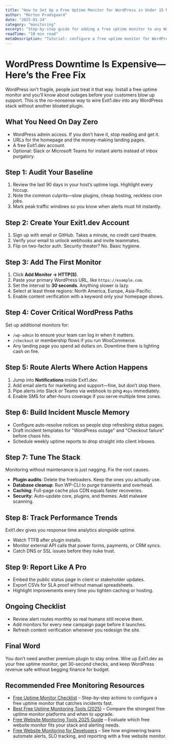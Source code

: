 ```yaml
---
title: "How to Set Up a Free Uptime Monitor for WordPress in Under 15 Minutes"
author: "Morten Pradsgaard"
date: "2025-01-24"
category: "monitoring"
excerpt: "Step-by-step guide for adding a free uptime monitor to any WordPress site using Exit1.dev plus automation tips."
readTime: "10 min read"
metaDescription: "Tutorial: configure a free uptime monitor for WordPress with incident automation and plugin-free checks."
---
```


# WordPress Downtime Is Expensive—Here’s the Free Fix

WordPress isn't fragile, people just treat it that way. Install a free uptime monitor and you’ll know about outages before your customers blow up support. This is the no-nonsense way to wire Exit1.dev into any WordPress stack without another bloated plugin.

## What You Need On Day Zero

- WordPress admin access. If you don’t have it, stop reading and get it.
- URLs for the homepage and the money-making landing pages.
- A free Exit1.dev account.
- Optional: Slack or Microsoft Teams for instant alerts instead of inbox purgatory.

## Step 1: Audit Your Baseline

1. Review the last 90 days in your host’s uptime logs. Highlight every hiccup.
2. Note the common culprits—slow plugins, cheap hosting, reckless cron jobs.
3. Mark peak traffic windows so you know when alerts must hit instantly.

## Step 2: Create Your Exit1.dev Account

1. Sign up with email or GitHub. Takes a minute, no credit card theatre.
2. Verify your email to unlock webhooks and invite teammates.
3. Flip on two-factor auth. Security theater? No. Basic hygiene.

## Step 3: Add The First Monitor

1. Click **Add Monitor → HTTP(S)**.
2. Paste your primary WordPress URL, like `https://example.com`.
3. Set the interval to **30 seconds**. Anything slower is lazy.
4. Select at least three regions: North America, Europe, Asia-Pacific.
5. Enable content verification with a keyword only your homepage shows.

## Step 4: Cover Critical WordPress Paths

Set up additional monitors for:

- `/wp-admin` to ensure your team can log in when it matters.
- `/checkout` or membership flows if you run WooCommerce.
- Any landing page you spend ad dollars on. Downtime there is lighting cash on fire.

## Step 5: Route Alerts Where Action Happens

1. Jump into **Notifications** inside Exit1.dev.
2. Add email alerts for marketing and support—fine, but don’t stop there.
3. Pipe alerts into Slack or Teams via webhook to ping `#ops` immediately.
4. Enable SMS for after-hours coverage if you serve multiple time zones.

## Step 6: Build Incident Muscle Memory

- Configure auto-resolve notices so people stop refreshing status pages.
- Draft incident templates for "WordPress outage" and "Checkout failure" before chaos hits.
- Schedule weekly uptime reports to drop straight into client inboxes.

## Step 7: Tune The Stack

Monitoring without maintenance is just nagging. Fix the root causes.

- **Plugin audits**: Delete the freeloaders. Keep the ones you actually use.
- **Database cleanup**: Run WP-CLI to purge transients and overhead.
- **Caching**: Full-page cache plus CDN equals faster recoveries.
- **Security**: Auto-update core, plugins, and themes. Add malware scanning.

## Step 8: Track Performance Trends

Exit1.dev gives you response time analytics alongside uptime.

- Watch TTFB after plugin installs.
- Monitor external API calls that power forms, payments, or CRM syncs.
- Catch DNS or SSL issues before they nuke trust.

## Step 9: Report Like A Pro

- Embed the public status page in client or stakeholder updates.
- Export CSVs for SLA proof without manual spreadsheets.
- Highlight improvements every time you tighten caching or hosting.

## Ongoing Checklist

- Review alert routes monthly so real humans still receive them.
- Add monitors for every new campaign page before it launches.
- Refresh content verification whenever you redesign the site.

## Final Word

You don’t need another premium plugin to stay online. Wire up Exit1.dev as your free uptime monitor, get 30-second checks, and keep WordPress revenue safe without begging finance for budget.


## Recommended Free Monitoring Resources

- [Free Uptime Monitor Checklist](/blog/free-uptime-monitor-checklist) – Step-by-step actions to configure a free uptime monitor that catches incidents fast.
- [Best Free Uptime Monitoring Tools (2025)](/blog/best-free-uptime-monitoring-tools) – Compare the strongest free uptime monitor platforms and when to upgrade.
- [Free Website Monitoring Tools 2025 Guide](/blog/free-website-monitoring-tools-2025) – Evaluate which free website monitor fits your stack and alerting needs.
- [Free Website Monitoring for Developers](/blog/free-website-monitoring-for-developers) – See how engineering teams automate alerts, SLO tracking, and reporting with a free website monitor.

